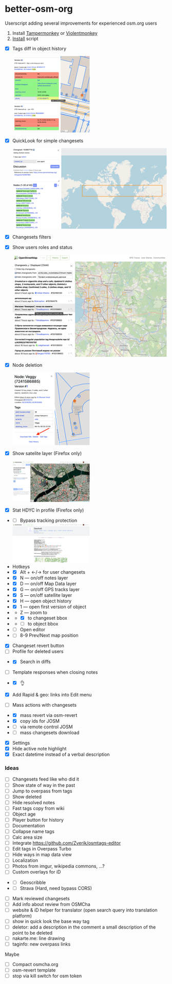 # better-osm-org

Userscript adding several improvements for experienced osm.org users

1. Install [Tampermonkey](https://www.tampermonkey.net) or [Violentmonkey](https://violentmonkey.github.io/)
2. [Install](https://raw.githubusercontent.com/deevroman/better-osm-org/master/better-osm-org.user.js) script

- [x] Tags diff in object history

  <img src="img/diff.png" width="50%">

- [x] QuickLook for simple changesets

  <img src="img/changeset-quickview.png">


- [x] Changesets filters
- [x] Show users roles and status

  <img src="img/changesets-filter.png">


- [x] Node deletion

    <img src="img/delete.png" width="50%">
    
  
- [x] Show satelite layer (Firefox only)
    
  <img src="img/notes-sat.jpg" width="50%">

- [x] Stat HDYC in profile (Firefox only)
- + [ ] Bypass tracking protection

  <img src="img/hdyc.jpg" width="50%">
- Hotkeys
- + [x] Alt + ←/→ for user changesets
- + [x] N — on/off notes layer 
- + [x] D — on/off Map Data layer 
- + [x] G — on/off GPS tracks layer 
- + [x] S — on/off satellite layer
- + [x] H — open object history
- + [x] 1 — open first version of object
- + Z — zoom to
- + * [x] to changeset bbox
- + * [ ] to object bbox
- + [ ] Open editor
- + [ ] 8-9 Prev/Next map position 
- [x] Changeset revert button
- [ ] Profile for deleted users
- + [x] Search in diffs
- [ ] Template responses when closing notes
- + [x] 👌
+ [x] Add Rapid & geo: links into Edit menu
- [ ] Mass actions with changesets
- + [x] mass revert via osm-revert
- + [x] copy ids for JOSM
- + [ ] via remote control JOSM
- + [ ] mass changesets download 
- [x] Settings
- [x] Hide active note highlight
- [x] Exact datetime instead of a verbal description

### Ideas
- [ ] Changesets feed like who did it
- [ ] Show state of way in the past
- [ ] Jump to overpass from tags
- [ ] Show deleted
- [ ] Hide resolved notes
- [ ] Fast tags copy from wiki
- [ ] Object age
- [ ] Player button for history
- [ ] Documentation
- [ ] Collapse name tags
- [ ] Calc area size
- [ ] Integrate https://github.com/Zverik/osmtags-editor
- [ ] Edit tags in Overpass Turbo
- [ ] Hide ways in map data view
- [ ] Localization
- [ ] Photos from imgur, wikipedia commons, ...?
- [ ] Custom overlays for iD
- + [ ] Geoscribble
- + [ ] Strava (Hard, need bypass CORS)
- [ ] Mark reviewed changesets
- [ ] Add info about review from OSMCha
- [ ] website & iD helper for translator (open search query into translation platform)
- [ ] show in quick look the base way tag
- [ ] deletor: add a description in the comment a small description of the point to be deleted
- [ ] nakarte.me: line drawing
- [ ] taginfo: new overpass links

Maybe
- [ ] Compact osmcha.org
- [ ] osm-revert template
- [ ] stop via kill switch for osm token
